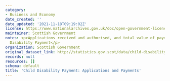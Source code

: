```yaml
---
category:
- Business and Economy
date_created: ''
date_updated: '2021-11-18T09:19:02Z'
license: https://www.nationalarchives.gov.uk/doc/open-government-licence/version/3/
maintainer: Scottish Government
notes: <p>Applications received and authorised, and total value of payments for Child
  Disability Payment</p>
organization: Scottish Government
original_dataset_link: http://statistics.gov.scot/data/child-disability-payment
records: null
resources: []
schema: default
title: 'Child Disability Payment: Applications and Payments'
---
```

